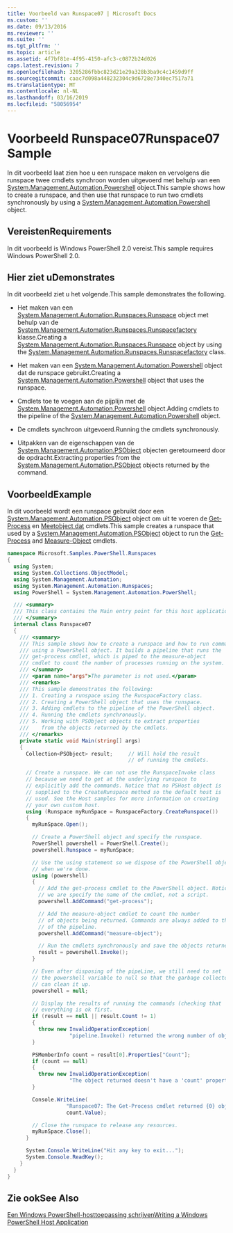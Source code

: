 ```yaml
---
title: Voorbeeld van Runspace07 | Microsoft Docs
ms.custom: ''
ms.date: 09/13/2016
ms.reviewer: ''
ms.suite: ''
ms.tgt_pltfrm: ''
ms.topic: article
ms.assetid: 4f7bf81e-4f95-4150-afc3-c0872b24d026
caps.latest.revision: 7
ms.openlocfilehash: 3205286fbbc823d21e29a328b3ba9c4c1459d9ff
ms.sourcegitcommit: caac7d098a448232304c9d6728e7340ec7517a71
ms.translationtype: MT
ms.contentlocale: nl-NL
ms.lasthandoff: 03/16/2019
ms.locfileid: "58056954"
---
```

# <a name="runspace07-sample"></a><span data-ttu-id="aeefa-102">Voorbeeld Runspace07</span><span class="sxs-lookup"><span data-stu-id="aeefa-102">Runspace07 Sample</span></span>

<span data-ttu-id="aeefa-103">In dit voorbeeld laat zien hoe u een runspace maken en vervolgens die runspace twee cmdlets synchroon worden uitgevoerd met behulp van een [System.Management.Automation.Powershell](/dotnet/api/system.management.automation.powershell) object.</span><span class="sxs-lookup"><span data-stu-id="aeefa-103">This sample shows how to create a runspace, and then use that runspace to run two cmdlets synchronously by using a [System.Management.Automation.Powershell](/dotnet/api/system.management.automation.powershell) object.</span></span>

## <a name="requirements"></a><span data-ttu-id="aeefa-104">Vereisten</span><span class="sxs-lookup"><span data-stu-id="aeefa-104">Requirements</span></span>

<span data-ttu-id="aeefa-105">In dit voorbeeld is Windows PowerShell 2.0 vereist.</span><span class="sxs-lookup"><span data-stu-id="aeefa-105">This sample requires Windows PowerShell 2.0.</span></span>

## <a name="demonstrates"></a><span data-ttu-id="aeefa-106">Hier ziet u</span><span class="sxs-lookup"><span data-stu-id="aeefa-106">Demonstrates</span></span>

<span data-ttu-id="aeefa-107">In dit voorbeeld ziet u het volgende.</span><span class="sxs-lookup"><span data-stu-id="aeefa-107">This sample demonstrates the following.</span></span>

- <span data-ttu-id="aeefa-108">Het maken van een [System.Management.Automation.Runspaces.Runspace](/dotnet/api/System.Management.Automation.Runspaces.Runspace) object met behulp van de [System.Management.Automation.Runspaces.Runspacefactory](/dotnet/api/System.Management.Automation.Runspaces.RunspaceFactory) klasse.</span><span class="sxs-lookup"><span data-stu-id="aeefa-108">Creating a [System.Management.Automation.Runspaces.Runspace](/dotnet/api/System.Management.Automation.Runspaces.Runspace) object by using the [System.Management.Automation.Runspaces.Runspacefactory](/dotnet/api/System.Management.Automation.Runspaces.RunspaceFactory) class.</span></span>

- <span data-ttu-id="aeefa-109">Het maken van een [System.Management.Automation.Powershell](/dotnet/api/system.management.automation.powershell) object dat de runspace gebruikt.</span><span class="sxs-lookup"><span data-stu-id="aeefa-109">Creating a [System.Management.Automation.Powershell](/dotnet/api/system.management.automation.powershell) object that uses the runspace.</span></span>

- <span data-ttu-id="aeefa-110">Cmdlets toe te voegen aan de pijplijn met de [System.Management.Automation.Powershell](/dotnet/api/system.management.automation.powershell) object.</span><span class="sxs-lookup"><span data-stu-id="aeefa-110">Adding cmdlets to the pipeline of the [System.Management.Automation.Powershell](/dotnet/api/system.management.automation.powershell) object.</span></span>

- <span data-ttu-id="aeefa-111">De cmdlets synchroon uitgevoerd.</span><span class="sxs-lookup"><span data-stu-id="aeefa-111">Running the cmdlets synchronously.</span></span>

- <span data-ttu-id="aeefa-112">Uitpakken van de eigenschappen van de [System.Management.Automation.PSObject](/dotnet/api/System.Management.Automation.PSObject) objecten geretourneerd door de opdracht.</span><span class="sxs-lookup"><span data-stu-id="aeefa-112">Extracting properties from the [System.Management.Automation.PSObject](/dotnet/api/System.Management.Automation.PSObject) objects returned by the command.</span></span>

## <a name="example"></a><span data-ttu-id="aeefa-113">Voorbeeld</span><span class="sxs-lookup"><span data-stu-id="aeefa-113">Example</span></span>

<span data-ttu-id="aeefa-114">In dit voorbeeld wordt een runspace gebruikt door een [System.Management.Automation.PSObject](/dotnet/api/System.Management.Automation.PSObject) object om uit te voeren de [Get-Process](/powershell/module/Microsoft.PowerShell.Management/Get-Process) en [Meetobject dat](/powershell/module/microsoft.powershell.utility/measure-object) cmdlets.</span><span class="sxs-lookup"><span data-stu-id="aeefa-114">This sample creates a runspace that used by a [System.Management.Automation.PSObject](/dotnet/api/System.Management.Automation.PSObject) object to run the [Get-Process](/powershell/module/Microsoft.PowerShell.Management/Get-Process) and [Measure-Object](/powershell/module/microsoft.powershell.utility/measure-object) cmdlets.</span></span>

```csharp
namespace Microsoft.Samples.PowerShell.Runspaces
{
  using System;
  using System.Collections.ObjectModel;
  using System.Management.Automation;
  using System.Management.Automation.Runspaces;
  using PowerShell = System.Management.Automation.PowerShell;

  /// <summary>
  /// This class contains the Main entry point for this host application.
  /// </summary>
  internal class Runspace07
  {
    /// <summary>
    /// This sample shows how to create a runspace and how to run commands
    /// using a PowerShell object. It builds a pipeline that runs the
    /// get-process cmdlet, which is piped to the measure-object
    /// cmdlet to count the number of processes running on the system.
    /// </summary>
    /// <param name="args">The parameter is not used.</param>
    /// <remarks>
    /// This sample demonstrates the following:
    /// 1. Creating a runspace using the RunspaceFactory class.
    /// 2. Creating a PowerShell object that uses the runspace.
    /// 3. Adding cmdlets to the pipeline of the PowerShell object.
    /// 4. Running the cmdlets synchronously.
    /// 5. Working with PSObject objects to extract properties
    ///    from the objects returned by the cmdlets.
    /// </remarks>
    private static void Main(string[] args)
    {
      Collection<PSObject> result;     // Will hold the result
                                       // of running the cmdlets.

      // Create a runspace. We can not use the RunspaceInvoke class
      // because we need to get at the underlying runspace to
      // explicitly add the commands. Notice that no PSHost object is
      // supplied to the CreateRunspace method so the default host is
      // used. See the Host samples for more information on creating
      // your own custom host.
      using (Runspace myRunSpace = RunspaceFactory.CreateRunspace())
      {
        myRunSpace.Open();

        // Create a PowerShell object and specify the runspace.
        PowerShell powershell = PowerShell.Create();
        powershell.Runspace = myRunSpace;

        // Use the using statement so we dispose of the PowerShell object
        // when we're done.
        using (powershell)
        {
          // Add the get-process cmdlet to the PowerShell object. Notice
          // we are specify the name of the cmdlet, not a script.
          powershell.AddCommand("get-process");

          // Add the measure-object cmdlet to count the number
          // of objects being returned. Commands are always added to the end
          // of the pipeline.
          powershell.AddCommand("measure-object");

          // Run the cmdlets synchronously and save the objects returned.
          result = powershell.Invoke();
        }

        // Even after disposing of the pipeLine, we still need to set
        // the powershell variable to null so that the garbage collector
        // can clean it up.
        powershell = null;

        // Display the results of running the commands (checking that
        // everything is ok first.
        if (result == null || result.Count != 1)
        {
          throw new InvalidOperationException(
                    "pipeline.Invoke() returned the wrong number of objects");
        }

        PSMemberInfo count = result[0].Properties["Count"];
        if (count == null)
        {
          throw new InvalidOperationException(
                    "The object returned doesn't have a 'count' property");
        }

        Console.WriteLine(
                   "Runspace07: The Get-Process cmdlet returned {0} objects",
                   count.Value);

        // Close the runspace to release any resources.
        myRunSpace.Close();
      }

      System.Console.WriteLine("Hit any key to exit...");
      System.Console.ReadKey();
    }
  }
}
```

## <a name="see-also"></a><span data-ttu-id="aeefa-115">Zie ook</span><span class="sxs-lookup"><span data-stu-id="aeefa-115">See Also</span></span>

[<span data-ttu-id="aeefa-116">Een Windows PowerShell-hosttoepassing schrijven</span><span class="sxs-lookup"><span data-stu-id="aeefa-116">Writing a Windows PowerShell Host Application</span></span>](./writing-a-windows-powershell-host-application.md)
